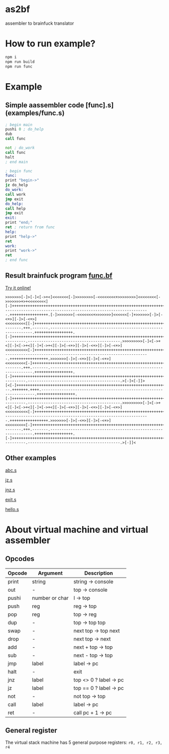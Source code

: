 as2bf
===========
assembler to brainfuck translator

# How to run example?

```sh
npm i
npm run build
npm run func
```

# Example

##  Simple aassembler code [func].s](examples/func.s)

```asm
; begin main
pushi 0 ; do_help
dub
call func

not ; do_work
call func
halt
; end main

; begin func
func:
print "begin->"
jz do_help
do_work:
call work
jmp exit
do_help:
call help
jmp exit
exit:
print "end;"
ret ; return from func
help:
print "help->"
ret
work:
print "work->"
ret
; end func
```

## Result brainfuck program [func.bf](examples/func.bf)

[Try it online!](https://tio.run/##7VRbCsQgDDxQMCcIXqTko11YWAr7UdjzW0Pqo9iPLd26pTgoxGiQmQwZpv71fn4eo3NW0RmWTZ2xQEwKScb7JUcQUuGV1CjA1y5gXwunA3XrktgcBZZ/JBWiCLCWQLjmMvp7ThFFnaposi1Uzi8c8Ayp6tApie2hgzbZOlh@FUGMim5u9JXu43X7jY2biy/iYvUs@w7VbApmquFvnNiGSRsmbZj8fZgwOTcD "brainfuck – Try It Online")


```brainfuck
>>>>>>>[-]>[-]<[->+<]<<<<<<<[-]>>>>>>>>[-<<<<<<<<+>>>>>>>>]<<<<<<<<[->>>>>>>+>+<<<<<<<<][-]++++++++++++++++++++++++++++++++++++++++++++++++++++++++++++++++++++++++++++++++++++++++++++++++++.+++.++.++.+++++.-----------------------------------------------------------------.+++++++++++++++++.[-]>>>>>>>[-<<<<<<<+>>>>>>>]<<<<<<[-]+>>>>>>[-]>[-<+>][-]>[-<+>]<<<<<<<<<[[-]+++++++++++++++++++++++++++++++++++++++++++++++++++++++++++++++++++++++++++++++++++++++++++++++++++++++++++++++++++++++.--------.+++.-------.--------------------------------------------------------------.+++++++++++++++++.[-]+++++++++++++++++++++++++++++++++++++++++++++++++++++++++++++++++++++++++++++++++++++++++++++++++++++.+++++++++.----------.-----------------------------------------.>>>>>>>>>[-]<[->+<][-]<[->+<][-]+[->+<][-]>[-<+>][-]>[-<+>][-]>[-<+>]<<<<<<<<<<[-]++++++++++++++++++++++++++++++++++++++++++++++++++++++++++++++++++++++++++++++++++++++++++++++++++.+++.++.++.+++++.-----------------------------------------------------------------.+++++++++++++++++.>>>>>>>[-]>[-<+>][-]>[-<+>]<<<<<<<<<[-]+++++++++++++++++++++++++++++++++++++++++++++++++++++++++++++++++++++++++++++++++++++++++++++++++++++++++++++++++++++++.--------.+++.-------.--------------------------------------------------------------.+++++++++++++++++.[-]+++++++++++++++++++++++++++++++++++++++++++++++++++++++++++++++++++++++++++++++++++++++++++++++++++++.+++++++++.----------.-----------------------------------------.>[-]<[-]]>[<[-]++++++++++++++++++++++++++++++++++++++++++++++++++++++++++++++++++++++++++++++++++++++++++++++++++++++++.---.+++++++.++++.-------------------------------------------------------------------.+++++++++++++++++.[-]+++++++++++++++++++++++++++++++++++++++++++++++++++++++++++++++++++++++++++++++++++++++++++++++++++++.+++++++++.----------.-----------------------------------------.>>>>>>>>>[-]<[->+<][-]<[->+<][-]+[->+<][-]>[-<+>][-]>[-<+>][-]>[-<+>]<<<<<<<<<<[-]++++++++++++++++++++++++++++++++++++++++++++++++++++++++++++++++++++++++++++++++++++++++++++++++++.+++.++.++.+++++.-----------------------------------------------------------------.+++++++++++++++++.>>>>>>>[-]>[-<+>][-]>[-<+>]<<<<<<<<<[-]+++++++++++++++++++++++++++++++++++++++++++++++++++++++++++++++++++++++++++++++++++++++++++++++++++++++++++++++++++++++.--------.+++.-------.--------------------------------------------------------------.+++++++++++++++++.[-]+++++++++++++++++++++++++++++++++++++++++++++++++++++++++++++++++++++++++++++++++++++++++++++++++++++.+++++++++.----------.-----------------------------------------.>[-]]<
```


## Other examples

[abc.s](examples/abc.s)

[jz.s](examples/jz.s)

[jnz.s](examples/jnz.s)

[exit.s](examples/exit.s)

[hello.s](examples/hello.s)


# About virtual machine and virtual assembler

## Opcodes


| Opcode 	 | Argument 	 | Description               |
|--------	 |----------	 |-------------------------- |
| print  	 | string    	 | string → console          |
| out    	 | -         	 | top → console	         |
| pushi      | number or char| I → top                   |
| push       | reg           | reg → top                 |
| pop        | reg           | top → reg                 |
| dup        | -             | top → top top             |
| swap       | -             | next top → top next       |
| drop       | -             | next top → next           |
| add        | -             | next + top → top          |
| sub        | -             | next - top → top          |
| jmp        | label         | label → pc                |
| halt       | -             | exit                      | 
| jnz        | label         | top <> 0 ? label → pc     |
| jz         | label         | top == 0 ? label → pc     |
| not        | -             | not top → top             |
| call       | label         | label → pc                |
| ret        | -             | call pc + 1 → pc          |

## General register

The virtual stack machine has 5 general purpose registers: `r0, r1, r2, r3, r4`


